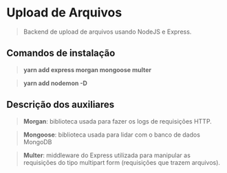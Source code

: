 # Upload de Arquivos

> Backend de upload de arquivos usando NodeJS e Express.

## Comandos de instalação 

> **yarn add express morgan mongoose multer**

> **yarn add nodemon -D**

## Descrição dos auxiliares

> **Morgan**: biblioteca usada para fazer os logs de requisições HTTP.

> **Mongoose**: biblioteca usada para lidar com o banco de dados MongoDB

> **Multer**: middleware do Express utilizada para manipular as requisições do tipo multipart form (requisições que trazem arquivos).